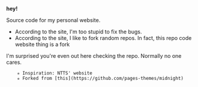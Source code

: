 **hey!**

Source code for my personal website.


* According to the site, I'm too stupid to fix the bugs.
* According to the site, I like to fork random repos. In fact, this repo code website thing is a fork
  

I'm surprised you're even out here checking the repo. Normally no one cares.


        ✯ Inspiration: NTTS' website               
        ✯ Forked from [this](https://github.com/pages-themes/midnight)

